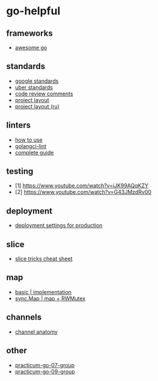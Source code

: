 # go-helpful

## frameworks

* [awesome go](https://github.com/avelino/awesome-go)

## standards

* [google standards](https://google.github.io/styleguide/go/)
* [uber standards](https://github.com/uber-go/guide/blob/master/style.md)
* [code review comments](https://github.com/golang/go/wiki/CodeReviewComments)
* [project layout](https://github.com/golang-standards/project-layout)
* [project layout (ru)](https://github.com/golang-standards/project-layout/blob/master/README_ru.md)

## linters

* [how to use](https://habr.com/ru/post/457970/)
* [golangci-lint](https://golangci-lint.run/)
* [complete guide](https://freshman.tech/linting-golang/)

## testing

* [1] https://www.youtube.com/watch?v=iJK99AQqKZY
* [2] https://www.youtube.com/watch?v=G43JMzdRv00

## deployment

* [deployment settings for production](https://vk.com/@habr_articles-rss-650396164-1726241171)
## slice

* [slice tricks cheat sheet](https://ueokande.github.io/go-slice-tricks/)

## map

* [basic | implementation](https://habr.com/ru/post/457728/)
* [sync.Map | map + RWMutex](https://habr.com/ru/post/338718/)

## channels

* [channel anatomy](https://habr.com/ru/post/490336/)

## other

* [practicum-go-07-group](https://disk.yandex.ru/d/a7nrL0qmeZeEuw)
* [practicum-go-09-group](https://disk.yandex.ru/d/-ixPKp0O5Cfi2w)

